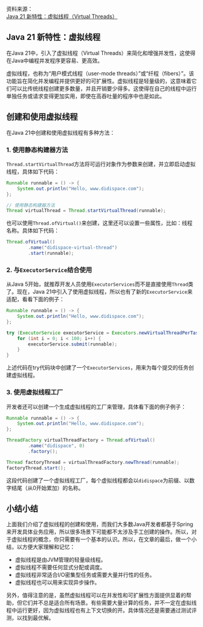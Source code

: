 资料来源：<br/>
[Java 21 新特性：虚拟线程（Virtual Threads）](https://www.didispace.com/java-features/java21/jep444-virtual-threads.html)

## Java 21 新特性：虚拟线程

在Java 21中，引入了虚拟线程（Virtual Threads）来简化和增强并发性，这使得在Java中编程并发程序更容易、更高效。

虚拟线程，也称为“用户模式线程（user-mode threads）”或“纤程（fibers）”。该功能旨在简化并发编程并提供更好的可扩展性。虚拟线程是轻量级的，这意味着它们可以比传统线程创建更多数量，并且开销要少得多。这使得在自己的线程中运行单独任务或请求变得更加实用，即使在高吞吐量的程序中也是如此。

## 创建和使用虚拟线程

在Java 21中创建和使用虚拟线程有多种方法：

### 1. 使用静态构建器方法

`Thread.startVirtualThread`方法将可运行对象作为参数来创建，并立即启动虚拟线程，具体如下代码：

```java
Runnable runnable = () -> {
    System.out.println("Hello, www.didispace.com");
};

// 使用静态构建器方法
Thread virtualThread = Thread.startVirtualThread(runnable);
```

也可以使用`Thread.ofVirtual()`来创建，这里还可以设置一些属性，比如：线程名称。具体如下代码：

```java
Thread.ofVirtual()
        .name("didispace-virtual-thread")
        .start(runnable);
```

### 2. 与`ExecutorService`结合使用

从Java 5开始，就推荐开发人员使用`ExecutorServices`而不是直接使用`Thread`类了。现在，Java 21中引入了使用虚拟线程，所以也有了新的`ExecutorService`来适配，看看下面的例子：

```java
Runnable runnable = () -> {
    System.out.println("Hello, www.didispace.com");
};

try (ExecutorService executorService = Executors.newVirtualThreadPerTaskExecutor()) {
    for (int i = 0; i < 100; i++) {
        executorService.submit(runnable);
    }
}
```

上述代码在try代码块中创建了一个`ExecutorServices`，用来为每个提交的任务创建虚拟线程。

### 3. 使用虚拟线程工厂

开发者还可以创建一个生成虚拟线程的工厂来管理，具体看下面的例子例子：

```java
Runnable runnable = () -> {
    System.out.println("Hello, www.didispace.com");
};

ThreadFactory virtualThreadFactory = Thread.ofVirtual()
        .name("didispace", 0)
        .factory();

Thread factoryThread = virtualThreadFactory.newThread(runnable);
factoryThread.start();
```

这段代码创建了一个虚拟线程工厂，每个虚拟线程都会以`didispace`为前缀、以数字结尾（从0开始累加）的名称。

## 小结小结

上面我们介绍了虚拟线程的创建和使用，而我们大多数Java开发者都基于Spring来开发具体业务应用，所以很多场景下可能都不太涉及手工创建的操作。所以，对于虚拟线程的概念，你只需要有一个基本的认识。所以，在文章的最后，做一个小结，以方便大家理解和记忆：

- 虚拟线程是由JVM管理的轻量级线程。
- 虚拟线程不需要任何显式分配或调度。
- 虚拟线程非常适合I/O密集型任务或需要大量并行性的任务。
- 虚拟线程也可以用来实现异步操作。

另外，值得注意的是，虽然虚拟线程可以在并发性和可扩展性方面提供显着的帮助，但它们并不总是适合所有场景。有些需要大量计算的任务，并不一定在虚拟线程中运行更好，因为虚拟线程也有上下文切换的开。具体情况还是需要通过测试评测，以找到最优解。